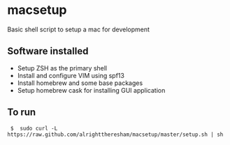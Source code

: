 # macsetup 
Basic shell script to setup a mac for development

## Software installed

* Setup ZSH as the primary shell
* Install and configure VIM using spf13
* Install homebrew and some base packages
* Setup homebrew cask for installing GUI application

## To run

     $  sudo curl -L https://raw.github.com/alrighttheresham/macsetup/master/setup.sh | sh
